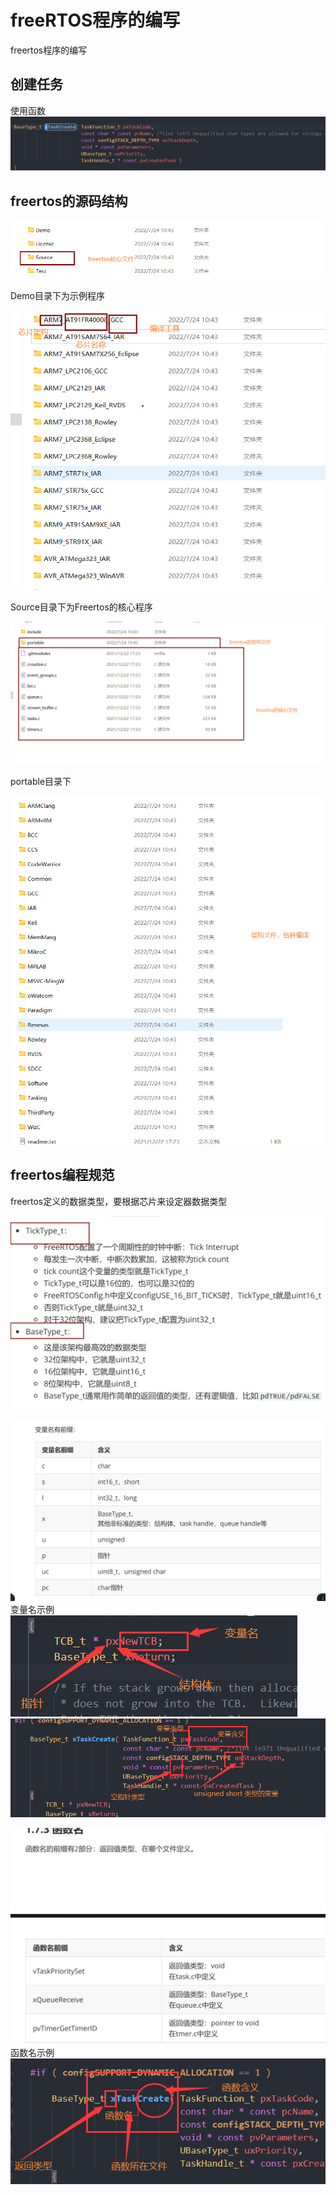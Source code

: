 # freeRTOS程序的编写

freertos程序的编写

## 创建任务

使用函数
![创建任务函数](2022-07-24-10-35-05.png)

## freertos的源码结构

![freertos](2022-07-24-10-56-22.png)

Demo目录下为示例程序

![Demo命名规范](2022-07-24-10-59-41.png)

Source目录下为Freertos的核心程序

![sorce目录下的文件](2022-07-24-11-03-16.png)

portable目录下

![portable目录下的文件](2022-07-24-11-05-52.png)

## freertos编程规范

freertos定义的数据类型，要根据芯片来设定器数据类型

![freertos定义的特殊数据类型](2022-07-24-11-10-06.png)

![变量名的规范](2022-07-24-11-12-42.png)
变量名示例
![例1](2022-07-24-11-14-52.png)
![例2](2022-07-24-11-19-04.png)

![函数名规范](2022-07-24-11-22-39.png)
函数名示例
![例](2022-07-24-11-21-51.png)
